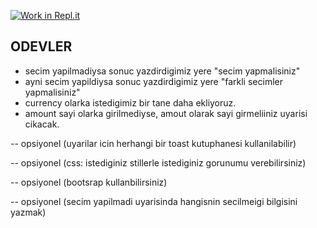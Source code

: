[![Work in Repl.it](https://classroom.github.com/assets/work-in-replit-14baed9a392b3a25080506f3b7b6d57f295ec2978f6f33ec97e36a161684cbe9.svg)](https://classroom.github.com/online_ide?assignment_repo_id=3840737&assignment_repo_type=AssignmentRepo)
## ODEVLER

- secim yapilmadiysa sonuc yazdirdigimiz yere "secim yapmalisiniz"
- ayni secim yapildiysa sonuc yazdirdigimiz yere "farkli secimler yapmalisiniz"
- currency olarka istedigimiz bir tane daha ekliyoruz.
- amount sayi olarka girilmediyse, amout olarak sayi girmeliiniz uyarisi cikacak.  

-- opsiyonel (uyarilar icin herhangi bir toast kutuphanesi kullanilabilir)

-- opsiyonel (css: istediginiz stillerle istediginiz gorunumu verebilirsiniz)

-- opsiyonel (bootsrap kullanbilirsiniz)

-- opsiyonel (secim yapilmadi uyarisinda hangisnin secilmeigi bilgisini yazmak)  
